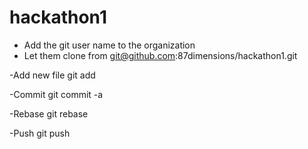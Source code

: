 # hackathon1
- Add the git user name to the organization
- Let them clone from git@github.com:87dimensions/hackathon1.git

-Add new file
git add

-Commit
git commit -a

-Rebase
git rebase

-Push
git push 
